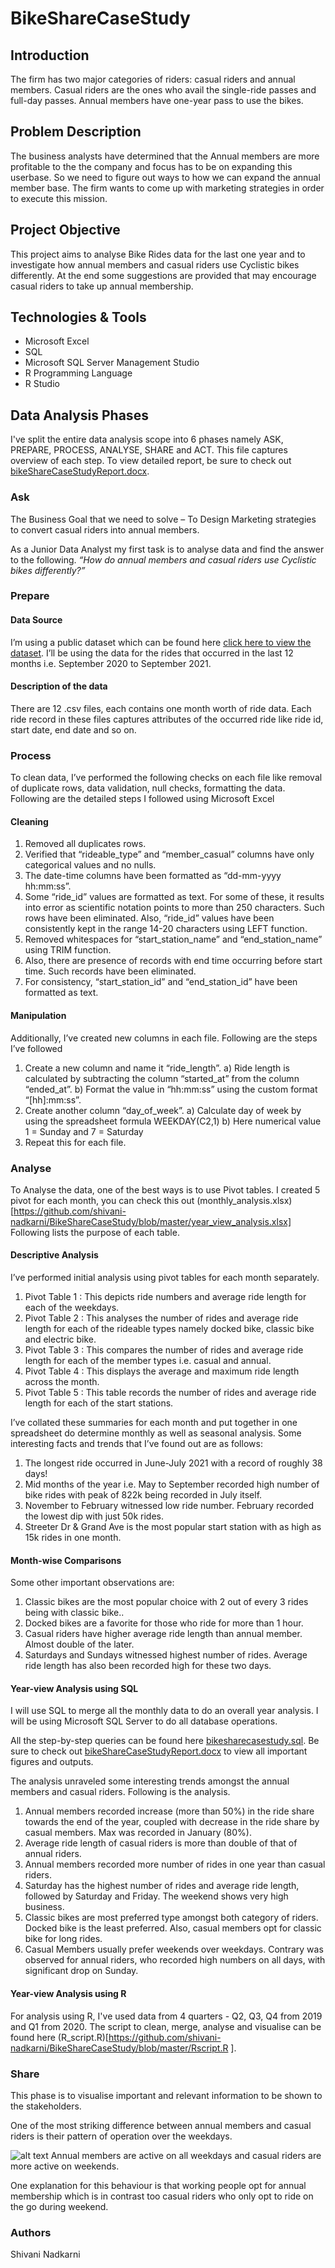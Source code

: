 # BikeShareCaseStudy
## Introduction
The firm has two major categories of riders: casual riders and annual members. Casual riders are the ones who avail the single-ride passes and full-day passes. Annual members have one-year pass to use the bikes. 

## Problem Description 
The business analysts have determined that the Annual members are more profitable to the the company and focus has to be on expanding this userbase. So we need to figure out ways to how we can expand the annual member base. The firm wants to come up with marketing strategies in order to execute this mission.

## Project Objective
This project aims to analyse Bike Rides data for the last one year and to investigate how annual members and casual riders use Cyclistic bikes differently. At the end some suggestions are provided that may encourage casual riders to take up annual membership.

## Technologies & Tools
* Microsoft Excel
* SQL
* Microsoft SQL Server Management Studio
* R Programming Language
* R Studio

## Data Analysis Phases
I've split the entire data analysis scope into 6 phases namely ASK, PREPARE, PROCESS, ANALYSE, SHARE and ACT. This file captures overview of each step. To view detailed report, be sure to check out [bikeShareCaseStudyReport.docx](https://github.com/shivani-nadkarni/BikeShareCaseStudy/blob/master/caseStudyReport.docx).

### Ask
The Business Goal that we need to solve – To Design  Marketing strategies to convert casual riders into annual members.

As a Junior Data Analyst my first task is to analyse data and find the answer to the following.
*“How do annual members and casual riders use Cyclistic bikes differently?”*

### Prepare

#### Data Source
I’m using a public dataset which can be found here [click here to view the dataset](https://divvy-tripdata.s3.amazonaws.com/index.html).
I’ll be using the data for the rides that occurred in the last 12 months i.e. September 2020 to September 2021.

#### Description of the data
There are 12 .csv files, each contains one month worth of ride data. Each ride record in these files captures attributes of the occurred ride like ride id, start date, end date and so on.

### Process

To clean data, I’ve performed the following checks on each file like removal of duplicate rows, data validation, null checks, formatting the data. Following are the detailed steps I followed using Microsoft Excel

#### Cleaning

1.	Removed all duplicates rows.
2.	Verified that “rideable_type” and “member_casual” columns have only categorical values and no nulls.
3.	The date-time columns have been formatted as “dd-mm-yyyy hh:mm:ss”.
4.	Some “ride_id” values are formatted as text. For some of these, it results into error as scientific notation points to more than 250 characters. Such rows have been eliminated. Also, “ride_id” values have been consistently kept in the range 14-20 characters using LEFT function.
5.	Removed whitespaces for “start_station_name” and “end_station_name” using TRIM function.
6.	Also, there are presence of records with end time occurring before start time. Such records have been eliminated.
7.	For consistency, “start_station_id” and “end_station_id” have been formatted as text.

#### Manipulation
Additionally, I’ve created new columns in each file. Following are the steps I’ve followed
1)	Create a new column and name it “ride_length”.
a)	Ride length is calculated by subtracting the column “started_at” from the column “ended_at”. 
b)	Format the value in “hh:mm:ss” using the custom format “[hh]:mm:ss”.
2)	Create another column “day_of_week”.
a)	Calculate day of week by using the spreadsheet formula WEEKDAY(C2,1)
b)	Here numerical value 1 = Sunday and 7 = Saturday
3)	Repeat this for each file.

### Analyse

To Analyse the data, one of the best ways is to use Pivot tables. I created 5 pivot for each month, you can check this out (monthly_analysis.xlsx)[https://github.com/shivani-nadkarni/BikeShareCaseStudy/blob/master/year_view_analysis.xlsx] Following lists the purpose of each table. 

#### Descriptive Analysis
I’ve performed initial analysis using pivot tables for each month separately.
1)	Pivot Table 1 : This depicts ride numbers and average ride length for each of the weekdays.
2)	Pivot Table 2 : This analyses the number of rides and average ride length for each of the rideable types namely docked bike, classic bike and electric bike.
3)	Pivot Table 3 : This compares the number of rides and average ride length for each of the member types i.e. casual and annual.
4)	Pivot Table 4 : This displays the average and maximum ride length across the month.
5)	Pivot Table 5 : This table records the number of rides and average ride length for each of the start stations.

I’ve collated these summaries for each month and put together in one spreadsheet do determine monthly as well as seasonal analysis.
Some interesting facts and trends that I’ve found out are as follows:
1)	The longest ride occurred in June-July 2021 with a record of roughly 38 days!
2)	Mid months of the year i.e. May to September recorded high number of bike rides with peak of 822k being recorded in July itself.
3)	November to February witnessed low ride number. February recorded the lowest dip with just 50k rides.
4)	Streeter Dr & Grand Ave is the most popular start station with as high as 15k rides in one month.

#### Month-wise Comparisons
Some other important observations are:

1)	Classic bikes are the most popular choice with 2 out of every 3 rides being with classic bike..
2)	Docked bikes are a favorite for those who ride for more than 1 hour.
3)	Casual riders have higher average ride length than annual member. Almost double of the later.
4)	Saturdays and Sundays witnessed highest number of rides. Average ride length has also been recorded high for these two days.

#### Year-view Analysis using SQL
I will use SQL to merge all the monthly data to do an overall year analysis. I will be using Microsoft SQL Server to do all database operations.

All the step-by-step queries can be found here [bikesharecasestudy.sql](https://github.com/shivani-nadkarni/BikeShareCaseStudy/blob/master/SQLscript.sql). Be sure to check out [bikeShareCaseStudyReport.docx](https://github.com/shivani-nadkarni/BikeShareCaseStudy/blob/master/caseStudyReport.docx) to view all important figures and outputs.

The analysis unraveled some interesting trends amongst the annual members and casual riders. Following is the analysis.

1)	Annual members recorded increase (more than 50%) in the ride share towards the end of the year, coupled with decrease in the ride share by casual members.  Max was recorded in January (80%).
2)	Average ride length of casual riders is more than double of that of annual riders.
3)	Annual members recorded more number of rides in one year than casual riders.
4)	Saturday has the highest number of rides and average ride length, followed by Saturday and Friday. The weekend shows very high business.
5)	Classic bikes are most preferred type amongst both category of riders. Docked bike is the least preferred. Also, casual members opt for classic bike for long rides.
6)	Casual Members usually prefer weekends over weekdays. Contrary was observed for annual riders, who recorded high numbers on all days, with significant drop on Sunday.

#### Year-view Analysis using R

For analysis using R, I've used data from 4 quarters - Q2, Q3, Q4 from 2019 and Q1 from 2020. The script to clean, merge, analyse and visualise can be found here (R_script.R)[https://github.com/shivani-nadkarni/BikeShareCaseStudy/blob/master/Rscript.R ].

### Share

This phase is to visualise important and relevant information to be shown to the stakeholders.

One of the most striking difference between annual members and casual riders is their pattern of operation over the weekdays.

![alt text](https://github.com/shivani-nadkarni/BikeShareCaseStudy/blob/master/images/weeklyRides_bar.png)
Annual members are active on all weekdays and casual riders are more active on weekends.

One explanation for this behaviour is that working people opt for annual membership which is in contrast too casual riders who only opt to ride on the go during weekend.

### Authors

Shivani Nadkarni
